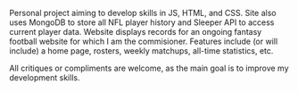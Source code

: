 Personal project aiming to develop skills in JS, HTML, and CSS. Site also uses MongoDB to store all NFL player history and Sleeper API to access current player data.
Website displays records for an ongoing fantasy football website for which I am the commisioner. 
Features include (or will include) a home page, rosters, weekly matchups, all-time statistics, etc. 

All critiques or compliments are welcome, as the main goal is to improve my development skills.

